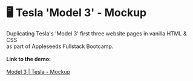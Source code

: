 # 🖥 Tesla 'Model 3' - Mockup
Duplicating Tesla's 'Model 3' first three website pages in vanilla HTML & CSS <br/> as part of Appleseeds Fullstack Bootcamp.<br/><br/>
<b>Link to the demo:</b></br><br/>
[Model 3 | Tesla - Mockup](https://snazzy-madeleine-bfed60.netlify.app/)
